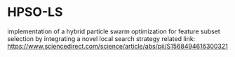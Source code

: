 # HPSO-LS
implementation of a hybrid particle swarm optimization for feature subset selection by integrating a novel local search strategy
related link: https://www.sciencedirect.com/science/article/abs/pii/S1568494616300321
